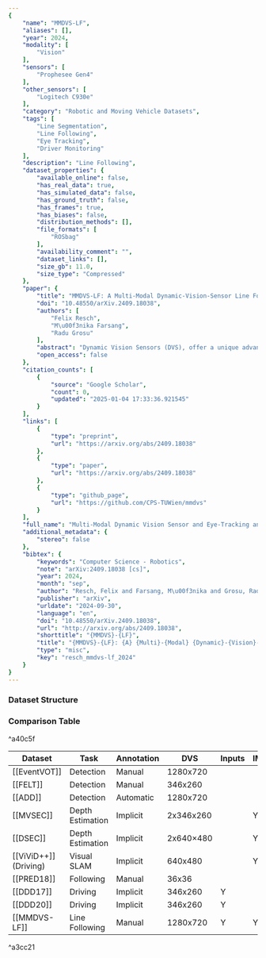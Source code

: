 ```yaml
---
{
    "name": "MMDVS-LF",
    "aliases": [],
    "year": 2024,
    "modality": [
        "Vision"
    ],
    "sensors": [
        "Prophesee Gen4"
    ],
    "other_sensors": [
        "Logitech C930e"
    ],
    "category": "Robotic and Moving Vehicle Datasets",
    "tags": [
        "Line Segmentation",
        "Line Following",
        "Eye Tracking",
        "Driver Monitoring"
    ],
    "description": "Line Following",
    "dataset_properties": {
        "available_online": false,
        "has_real_data": true,
        "has_simulated_data": false,
        "has_ground_truth": false,
        "has_frames": true,
        "has_biases": false,
        "distribution_methods": [],
        "file_formats": [
            "ROSbag"
        ],
        "availability_comment": "",
        "dataset_links": [],
        "size_gb": 11.0,
        "size_type": "Compressed"
    },
    "paper": {
        "title": "MMDVS-LF: A Multi-Modal Dynamic-Vision-Sensor Line Following Dataset",
        "doi": "10.48550/arXiv.2409.18038",
        "authors": [
            "Felix Resch",
            "M\u00f3nika Farsang",
            "Radu Grosu"
        ],
        "abstract": "Dynamic Vision Sensors (DVS), offer a unique advantage in control applications, due to their high temporal resolution, and asynchronous event-based data. Still, their adoption in machine learning algorithms remains limited. To address this gap, and promote the development of models that leverage the specific characteristics of DVS data, we introduce the Multi-Modal Dynamic-Vision-Sensor Line Following dataset (MMDVS-LF). This comprehensive dataset, is the first to integrate multiple sensor modalities, including DVS recordings, RGB video, odometry, and Inertial Measurement Unit (IMU) data, from a small-scale standardized vehicle. Additionally, the dataset includes eye-tracking and demographic data of drivers performing a Line Following task on a track. With its diverse range of data, MMDVS-LF opens new opportunities for developing deep learning algorithms, and conducting data science projects across various domains, supporting innovation in autonomous systems and control applications.",
        "open_access": false
    },
    "citation_counts": [
        {
            "source": "Google Scholar",
            "count": 0,
            "updated": "2025-01-04 17:33:36.921545"
        }
    ],
    "links": [
        {
            "type": "preprint",
            "url": "https://arxiv.org/abs/2409.18038"
        },
        {
            "type": "paper",
            "url": "https://arxiv.org/abs/2409.18038"
        },
        {
            "type": "github_page",
            "url": "https://github.com/CPS-TUWien/mmdvs"
        }
    ],
    "full_name": "Multi-Modal Dynamic Vision Sensor and Eye-Tracking and Line Following (MMDVS-LF) Dataset",
    "additional_metadata": {
        "stereo": false
    },
    "bibtex": {
        "keywords": "Computer Science - Robotics",
        "note": "arXiv:2409.18038 [cs]",
        "year": 2024,
        "month": "sep",
        "author": "Resch, Felix and Farsang, M\u00f3nika and Grosu, Radu",
        "publisher": "arXiv",
        "urldate": "2024-09-30",
        "language": "en",
        "doi": "10.48550/arXiv.2409.18038",
        "url": "http://arxiv.org/abs/2409.18038",
        "shorttitle": "{MMDVS}-{LF}",
        "title": "{MMDVS}-{LF}: {A} {Multi}-{Modal} {Dynamic}-{Vision}-{Sensor} {Line} {Following} {Dataset}",
        "type": "misc",
        "key": "resch_mmdvs-lf_2024"
    }
}
---
```


### Dataset Structure

### Comparison Table

^a40c5f

| **Dataset**             | **Task**         | **Annotation** | **DVS**   | **Inputs** | **IMU** | **Frames** | **Depth** | **Amount**  |
| ----------------------- | ---------------- | -------------- | --------- | ---------- | ------- | ---------- | --------- | ----------- |
| \[[EventVOT]\]          | Detection        | Manual         | 1280x720  |            |         | Y          |           | 249.92GB    |
| \[[FELT]\]              | Detection        | Manual         | 346x260   |            |         | Y          |           | 664.78GB    |
| \[[ADD]\]               | Detection        | Automatic      | 1280x720  |            |         |            |           | 15h/3.5TB   |
| \[[MVSEC]\]             | Depth Estimation | Implicit       | 2x346x260 |            | Y       | Y          | Y         | 186.62GB    |
| \[[DSEC]\]              | Depth Estimation | Implicit       | 2x640×480 |            | Y       | Y          | Y         | 453GB       |
| \[[ViViD++]\] (Driving) | Visual SLAM      | Implicit       | 640x480   |            | Y       | Y          | Y         | 4:19h       |
| \[[PRED18]\]            | Following        | Manual         | 36x36     |            |         | Y          |           | 1:h15       |
| \[[DDD17]\]             | Driving          | Implicit       | 346x260   | Y          |         | Y          |           | 12:00h      |
| \[[DDD20]\]             | Driving          | Implicit       | 346x260   | Y          |         | Y          |           | 51:00h      |
| \[[MMDVS-LF]\]          | Line Following   | Manual         | 1280x720  | Y          | Y       | Y          | Y         | 37:55m/11GB |

^a3cc21
